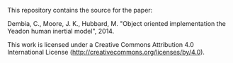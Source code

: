 This repository contains the source for the paper:

Dembia, C., Moore, J. K., Hubbard, M. "Object oriented implementation the
Yeadon human inertial model", 2014.

This work is licensed under a Creative Commons Attribution 4.0 International
License (http://creativecommons.org/licenses/by/4.0).
